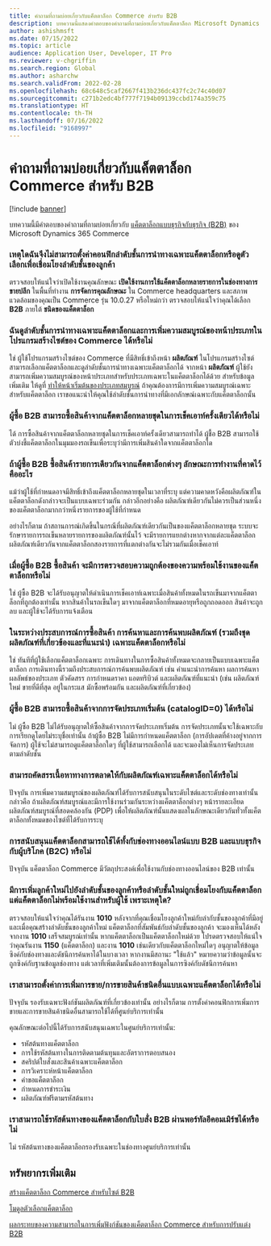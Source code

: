 ```yaml
---
title: คำถามที่ถามบ่อยเกี่ยวกับแค็ตตาล็อก Commerce สำหรับ B2B
description: บทความนี้แสดงคําตอบของคําถามที่ถามบ่อยเกี่ยวกับแค็ตตาล็อก Microsoft Dynamics 365 Commerce
author: ashishmsft
ms.date: 07/15/2022
ms.topic: article
audience: Application User, Developer, IT Pro
ms.reviewer: v-chgriffin
ms.search.region: Global
ms.author: asharchw
ms.search.validFrom: 2022-02-28
ms.openlocfilehash: 68c648c5caf2667f413b236dc437fc2c74c40d07
ms.sourcegitcommit: c271b2edc4bf777f7194b09139ccbd174a359c75
ms.translationtype: HT
ms.contentlocale: th-TH
ms.lasthandoff: 07/16/2022
ms.locfileid: "9168997"
---
```

# <a name="commerce-catalogs-for-b2b-faq"></a>คำถามที่ถามบ่อยเกี่ยวกับแค็ตตาล็อก Commerce สำหรับ B2B

[!include [banner](includes/banner.md)]

บทความนี้มีคำตอบของคำถามที่ถามบ่อยเกี่ยวกับ [แค็ตตาล็อกแบบธุรกิจกับธุรกิจ (B2B)](catalogs-b2b-sites.md) ของ Microsoft Dynamics 365 Commerce

### <a name="why-cant-i-configure-a-catalog-specific-navigation-hierarchy-or-see-an-option-to-associate-a-customer-hierarchy"></a>เหตุใดฉันจึงไม่สามารถตั้งค่าคอนฟิกลำดับชั้นการนําทางเฉพาะแค็ตตาล็อกหรือดูตัวเลือกเพื่อเชื่อมโยงลำดับชั้นของลูกค้า

ตรวจสอบให้แน่ใจว่าเปิดใช้งานคุณลักษณะ **เปิดใช้งานการใช้แค็ตตาล็อกหลายรายการในช่องทางการขายปลีก** ในพื้นที่ทำงาน **การจัดการคุณลักษณะ** ใน Commerce headquarters และสภาพแวดล้อมของคุณเป็น Commerce รุ่น 10.0.27 หรือใหม่กว่า ตรวจสอบให้แน่ใจว่าคุณได้เลือก **B2B** ภายใต้ **ชนิดของแค็ตตาล็อก**

### <a name="can-i-view-the-catalog-specific-hierarchy-and-enrich-category-pages-in-commerce-site-builder"></a>ฉันดูลำดับชั้นการนําทางเฉพาะแค็ตตาล็อกและการเพิ่มความสมบูรณ์ของหน้าประเภทในโปรแกรมสร้างไซต์ของ Commerce ได้หรือไม่

ใช่ ผู้ใช้โปรแกรมสร้างไซต์ของ Commerce ที่มีสิทธิ์เข้าถึงหน้า **ผลิตภัณฑ์** ในโปรแกรมสร้างไซต์สามารถเลือกแค็ตตาล็อกและดูลำดับชั้นการนําทางเฉพาะแค็ตตาล็อกได้ จากหน้า **ผลิตภัณฑ์** ผู้ใช้ยังสามารถเพิ่มความสมบูรณ์ของหน้าประเภทสำหรับประเภทเฉพาะในแค็ตตาล็อกได้ด้วย สำหรับข้อมูลเพิ่มเติม ให้ดูที่ [ทำให้หน้าเริ่มต้นของประเภทสมบูรณ์](enrich-category-page.md) ถ้าคุณต้องการมีการเพิ่มความสมบูรณ์เฉพาะสำหรับแค็ตตาล็อก เราขอแนะนําให้คุณใช้ลำดับชั้นการนำทางที่มีเอกลักษณ์เฉพาะกับแค็ตตาล็อกนั้น

### <a name="can-a-b2b-shopper-purchase-from-multiple-catalogs-in-a-single-checkout"></a>ผู้ซื้อ B2B สามารถซื้อสินค้าจากแค็ตตาล็อกหลายชุดในการเช็คเอาท์ครั้งเดียวได้หรือไม่

ได้ การซื้อสินค้าจากแค็ตตาล็อกหลายชุดในการเช็คเอาท์ครั้งเดียวสามารถทำได้ ผู้ชื้อ B2B สามารถใช้ตัวบ่งชี้แค็ตตาล็อกในมุมมองรถเข็นเพื่อระบุว่ามีการเพิ่มสินค้าใดจากแค็ตตาล็อกใด

### <a name="if-a-b2b-shopper-purchases-the-same-item-from-different-catalogs-what-is-the-expected-behavior"></a>ถ้าผู้ซื้อ B2B ซื้อสินค้ารายการเดียวกันจากแค็ตตาล็อกต่างๆ ลักษณะการทำงานที่คาดไว้คืออะไร

แม้ว่าผู้ใช้ที่กำหนดอาจมีสิทธิ์เข้าถึงแค็ตตาล็อกหลายชุดในเวลาที่ระบุ แต่ความคาดหวังคือผลิตภัณฑ์ในแค็ตตาล็อกดังกล่าวจะเป็นแบบเฉพาะร่วมกัน กล่าวอีกอย่างคือ ผลิตภัณฑ์เดียวกันไม่ควรเป็นส่วนหนึ่งของแค็ตตาล็อกมากกว่าหนึ่งรายการของผู้ใช้ที่กำหนด

อย่างไรก็ตาม ถ้าสถานการณ์เกิดขึ้นในกรณีที่ผลิตภัณฑ์เดียวกันเป็นของแค็ตตาล็อกหลายชุด ระบบจะรักษารายการรถเข็นหลายรายการของผลิตภัณฑ์นั้นไว้ จะมีรายการแยกต่างหากจากแต่ละแค็ตตาล็อก ผลิตภัณฑ์เดียวกันจากแค็ตตาล็อกสองรายการที่แตกต่างกันจะไม่รวมกันเมื่อเช็คเอาท์

### <a name="when-a-b2b-shopper-is-shopping-is-there-any-validation-for-catalog-availability"></a>เมื่อผู้ซื้อ B2B ซื้อสินค้า จะมีการตรวจสอบความถูกต้องของความพร้อมใช้งานของแค็ตตาล็อกหรือไม่

ใช่ ผู้ซื้อ B2B จะได้รับอนุญาตให้ดําเนินการเช็คเอาท์เฉพาะเมื่อสินค้าทั้งหมดในรถเข็นมาจากแค็ตตาล็อกที่ถูกต้องเท่านั้น หากสินค้าในรถเข็นใดๆ มาจากแค็ตตาล็อกที่หมดอายุหรือถูกถอดออก สินค้าจะถูกลบ และผู้ใช้จะได้รับการแจ้งเตือน

### <a name="during-the-shopping-experience-are-search-and-product-discovery-including-related-and-recommended-product-collections-catalog-specific"></a>ในระหว่างประสบการณ์การซื้อสินค้า การค้นหาและการค้นพบผลิตภัณฑ์ (รวมถึงชุดผลิตภัณฑ์ที่เกี่ยวข้องและที่แนะนำ) เฉพาะแค็ตตาล็อกหรือไม่

ใช่ ทันทีที่ผู้ใช้เลือกแค็ตตาล็อกเฉพาะ การเดินทางในการซื้อสินค้าทั้งหมดจะกลายเป็นแบบเฉพาะแค็ตตาล็อก การเดินทางนี้รวมถึงประสบการณ์การค้นพบผลิตภัณฑ์ เช่น คำแนะนำการค้นหา ผลการค้นหา ผลลัพธ์ของประเภท ตัวคัดสรร การกําหนดราคา แอตทริบิวต์ และผลิตภัณฑ์ที่แนะนำ (เช่น ผลิตภัณฑ์ใหม่ ขายที่ดีที่สุด อยู่ในกระแส มักซื้อพร้อมกัน และผลิตภัณฑ์ที่เกี่ยวข้อง)

### <a name="can-a-b2b-shopper-purchase-from-the-default-assortment-catalogid0"></a>ผู้ซื้อ B2B สามารถซื้อสินค้าจากการจัดประเภทเริ่มต้น (catalogID=0) ได้หรือไม่

ไม่ ผู้ซื้อ B2B ไม่ได้รับอนุญาตให้ซื้อสินค้าจากการจัดประเภทเริ่มต้น การจัดประเภทนั้นจะใช้เฉพาะกับการเรียกดูโดยไม่ระบุชื่อเท่านั้น ถ้าผู้ซื้อ B2B ไม่มีการกำหนดแค็ตตาล็อก (การอัปเดตที่ค้างอยู่จากการจัดการ) ผู้ใช้จะไม่สามารถดูแค็ตตาล็อกใดๆ ที่ผู้ใช้สามารถเลือกได้ และจะมองไม่เห็นการจัดประเภทตามลำดับชั้น

### <a name="can-marketing-content-be-curated-for-a-product-that-is-specific-to-a-catalog"></a>สามารถคัดสรรเนื้อหาทางการตลาดให้กับผลิตภัณฑ์เฉพาะแค็ตตาล็อกได้หรือไม่

ปัจจุบัน การเพิ่มความสมบูรณ์ของผลิตภัณฑ์ได้รับการสนับสนุนในระดับไซต์และระดับช่องทางเท่านั้น กล่าวคือ ถ้าผลิตภัณฑ์สมบูรณ์และมีการใช้งานร่วมกันระหว่างแค็ตตาล็อกต่างๆ หน้ารายละเอียดผลิตภัณฑ์สมบูรณ์ที่สอดคล้องกัน (PDP) เพื่อให้ผลิตภัณฑ์นั้นแสดงผลในลักษณะเดียวกันทั่วทั้งแค็ตตาล็อกทั้งหมดของไซต์ที่ได้รับการระบุ 

### <a name="is-catalog-support-available-for-both-b2b-and-business-to-consumer-b2c-online-channels"></a>การสนับสนุนแค็ตตาล็อกสามารถใช้ได้ทั้งกับช่องทางออนไลน์แบบ B2B และแบบธุรกิจกับผู้บริโภค (B2C) หรือไม่

ปัจจุบัน แค็ตตาล็อก Commerce มีวัตถุประสงค์เพื่อใช้งานกับช่องทางออนไลน์ของ B2B เท่านั้น

### <a name="a-new-customer-was-added-to-the-customer-hierarchy-or-a-new-hierarchy-was-associated-with-the-catalog-but-the-catalog-is-not-available-to-the-user-why"></a>มีการเพิ่มลูกค้าใหม่ไปยังลำดับชั้นของลูกค้าหรือลำดับชั้นใหม่ถูกเชื่อมโยงกับแค็ตตาล็อก แต่แค็ตตาล็อกไม่พร้อมใช้งานสำหรับผู้ใช้ เพราะเหตุใด?

ตรวจสอบให้แน่ใจว่าคุณได้รันงาน **1010** หลังจากที่คุณเชื่อมโยงลูกค้าใหม่กับลำกับชั้นของลูกค้าที่มีอยู่ และเมื่อคุณสร้างลำดับชั้นของลูกค้าใหม่ แค็ตตาล็อกที่สัมพันธ์กับลำดับชั้นของลูกค้า จะมองเห็นได้หลังจากงาน **1010** เสร็จสมบูรณ์เท่านั้น หากแค็ตตาล็อกเป็นแค็ตตาล็อกใหม่ด้วย โปรดตรวจสอบให้แน่ใจว่าคุณรันงาน **1150** (แค็ตตาล็อก) และงาน **1010** เช่นเดียวกับแค็ตตาล็อกใหม่ใดๆ อนุญาตให้ข้อมูลซิงค์กับช่องทางและดัชนีการค้นหาได้ในบางเวลา หากงานมีสถานะ "ใช้แล้ว" หมายความว่าข้อมูลนั้นจะถูกซิงค์กับฐานข้อมูลช่องทาง แต่เวลาที่เพิ่มเติมนั้นต้องการข้อมูลในการซิงค์กับดัชนีการค้นหา 

### <a name="can-we-set-up-catalog-specific-upsellcross-sell-items"></a>เราสามารถตั้งค่าการเพิ่มการขาย/การขายสินค้าชนิดอื่นแบบเฉพาะแค็ตตาล็อกได้หรือไม่

ปัจจุบัน รองรับเฉพาะฟังก์ชันผลิตภัณฑ์ที่เกี่ยวข้องเท่านั้น อย่างไรก็ตาม การตั้งค่าคอนฟิกการเพิ่มการขายและการขายสินค้าชนิดอื่นสามารถใช้ได้ที่ศูนย์บริการเท่านั้น

คุณลักษณะต่อไปนี้ได้รับการสนับสนุนเฉพาะในศูนย์บริการเท่านั้น:

- รหัสต้นทางแค็ตตาล็อก
- การใช้รหัสต้นทางในการติดตามต้นทุนและอัตราการตอบสนอง
- สคริปต์ใบสั่งและสินค้าเฉพาะแค็ตตาล็อก
- การวิเคราะห์หน้าแค็ตตาล็อก
- คำขอแค็ตตาล็อก
- กำหนดการชำระเงิน
- ผลิตภัณฑ์ฟรีตามรหัสต้นทาง

### <a name="can-we-use-catalog-source-codes-for-b2b-orders-through-the-e-commerce-portal"></a>เราสามารถใช้รหัสต้นทางของแค็ตตาล็อกกับใบสั่ง B2B ผ่านพอร์ทัลอีคอมเมิร์ซได้หรือไม่

ไม่ รหัสต้นทางของแค็ตตาล็อกรองรับเฉพาะในช่องทางศูนย์บริการเท่านั้น

## <a name="additional-resources"></a>ทรัพยากรเพิ่มเติม

[สร้างแค็ตตาล็อก Commerce สำหรับไซต์ B2B](catalogs-b2b-sites.md)

[โมดูลตัวเลือกแค็ตตาล็อก](catalog-picker.md)

[ผลกระทบของความสามารถในการเพิ่มฟังก์ชันของแค็ตตาล็อก Commerce สำหรับการปรับแต่ง B2B](catalogs-b2b-sites-dev.md)
